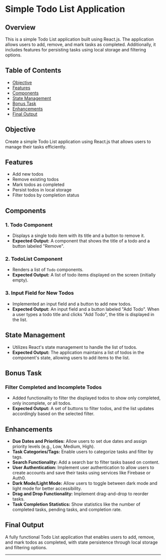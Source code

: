 
# Simple Todo List Application

## Overview

This is a simple Todo List application built using React.js. The application allows users to add, remove, and mark tasks as completed. Additionally, it includes features for persisting tasks using local storage and filtering options.

## Table of Contents

- [Objective](#objective)
- [Features](#features)
- [Components](#components)
- [State Management](#state-management)
- [Bonus Task](#bonus-task)
- [Enhancements](#enhancements)
- [Final Output](#final-output)

## Objective

Create a simple Todo List application using React.js that allows users to manage their tasks efficiently.

## Features

- Add new todos
- Remove existing todos
- Mark todos as completed
- Persist todos in local storage
- Filter todos by completion status


## Components

### 1. Todo Component

- Displays a single todo item with its title and a button to remove it.
- **Expected Output:** A component that shows the title of a todo and a button labeled "Remove".

### 2. TodoList Component

- Renders a list of `Todo` components.
- **Expected Output:** A list of todo items displayed on the screen (initially empty).

### 3. Input Field for New Todos

- Implemented an input field and a button to add new todos.
- **Expected Output:** An input field and a button labeled "Add Todo". When a user types a todo title and clicks "Add Todo", the title is displayed in the list.

## State Management

- Utilizes React's state management to handle the list of todos.
- **Expected Output:** The application maintains a list of todos in the component's state, allowing users to add items to the list.

## Bonus Task

### Filter Completed and Incomplete Todos

- Added functionality to filter the displayed todos to show only completed, only incomplete, or all todos.
- **Expected Output:** A set of buttons to filter todos, and the list updates accordingly based on the selected filter.

## Enhancements

- **Due Dates and Priorities:** Allow users to set due dates and assign priority levels (e.g., Low, Medium, High).
- **Task Categories/Tags:** Enable users to categorize tasks and filter by tags.
- **Search Functionality:** Add a search bar to filter tasks based on content.
- **User Authentication:** Implement user authentication to allow users to create accounts and save their tasks using services like Firebase or Auth0.
- **Dark Mode/Light Mode:** Allow users to toggle between dark mode and light mode for better accessibility.
- **Drag and Drop Functionality:** Implement drag-and-drop to reorder tasks.
- **Task Completion Statistics:** Show statistics like the number of completed tasks, pending tasks, and completion rate.

## Final Output

A fully functional Todo List application that enables users to add, remove, and mark todos as completed, with state persistence through local storage and filtering options.

---
